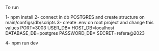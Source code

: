 To run

1- npm install
2- connect in db POSTGRES and create structure on main/configs/db/scripts
3- create .env on root project and change this values
PORT=3003
USER_DB=
HOST_DB=localhost
DATABASE_DB=postgres
PASSWORD_DB=
SECRET=refera@2023

4- npm run dev
